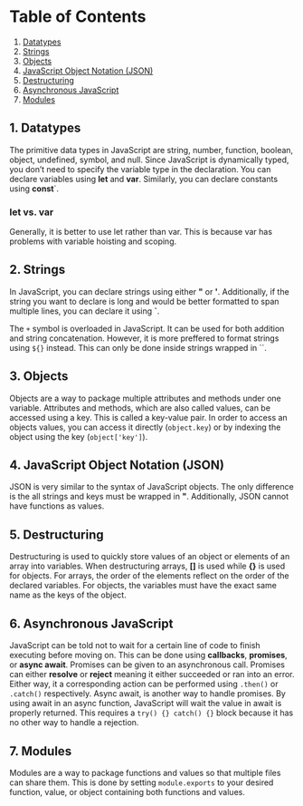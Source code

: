 # Table of Contents
1. [Datatypes](#1-datatypes)
2. [Strings](#2-strings)
3. [Objects](#3-objects)
4. [JavaScript Object Notation (JSON)](#4-javascript-object-notation-json)
5. [Destructuring](#5-destructuring)
6. [Asynchronous JavaScript](#6-asynchronous-javascript)
7. [Modules](#7-modules)


## 1. Datatypes
The primitive data types in JavaScript are string, number, function, boolean, object, undefined, symbol, and null. Since JavaScript is dynamically typed, you don’t need to specify the variable type in the declaration. You can declare variables using **let** and **var**. Similarly, you can declare constants using **const**`.
### let vs. var
Generally, it is better to use let rather than var. This is because var has problems with variable hoisting and scoping.


## 2. Strings
In JavaScript, you can declare strings using either **"** or **'**. Additionally, if the string you want to declare is long and would be better formatted to span multiple lines, you can declare it using **\`**.


The `+` symbol is overloaded in JavaScript. It can be used for both addition and string concatenation. However, it is more preffered to format strings using `${}` instead. This can only be done inside strings wrapped in ``.


## 3. Objects
Objects are a way to package multiple attributes and methods under one variable. Attributes and methods, which are also called values, can be accessed using a key. This is called a key-value pair. In order to access an objects values, you can access it directly (`object.key`) or by indexing the object using the key (`object['key']`).


## 4. JavaScript Object Notation (JSON)
JSON is very similar to the syntax of JavaScript objects. The only difference is the all strings and keys must be wrapped in **"**. Additionally, JSON cannot have functions as values.


## 5. Destructuring
Destructuring is used to quickly store values of an object or elements of an array into variables. When destructuring arrays, **[]** is used while **{}** is used for objects. For arrays, the order of the elements reflect on the order of the declared variables. For objects, the variables must have the exact same name as the keys of the object.


## 6. Asynchronous JavaScript
JavaScript can be told not to wait for a certain line of code to finish executing before moving on. This can be done using **callbacks**, **promises**, or **async await**. Promises can be given to an asynchronous call. Promises can either **resolve** or **reject** meaning it either succeeded or ran into an error. Either way, it a corresponding action can be performed using `.then()` or `.catch()` respectively. Async await, is another way to handle promises. By using await in an async function, JavaScript will wait the value in await is properly returned. This requires a `try() {} catch() {}` block because it has no other way to handle a rejection.


## 7. Modules
Modules are a way to package functions and values so that multiple files can share them. This is done by setting `module.exports` to your desired function, value, or object containing both functions and values.